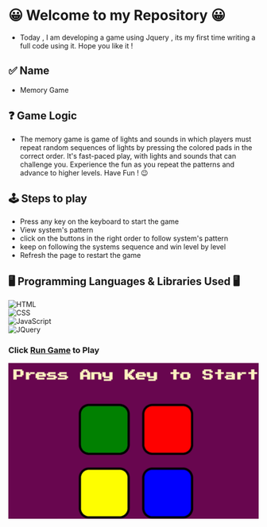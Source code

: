 # 😀 Welcome to my Repository 😀

* Today , I am developing a game using Jquery , its my first time writing a full code using it. Hope you like it !

## ✅ Name 

* Memory Game

## ❓ Game Logic 

* The memory game is game of lights and sounds in which players must repeat random sequences of lights by pressing the colored pads in the correct order. It's fast-paced play, with lights and sounds that can challenge you. Experience the fun as you repeat the patterns and advance to higher levels. Have Fun ! 😉

## 🕹️ Steps to play 

* Press any key on the keyboard to start the game
* View system's pattern 
* click on the buttons in the right order to follow system's pattern
* keep on following the systems sequence and win level by level
* Refresh the page to restart the game


## 	🖥️ Programming Languages & Libraries Used 	🖥️

<p>
    <img alt="HTML" src="https://img.shields.io/badge/HTML-E34F26.svg?logo=html5&logoColor=white"> <br/>
    <img alt="CSS" src="https://img.shields.io/badge/CSS-1572B6.svg?logo=css3&logoColor=white"> <br/>
    <img alt="JavaScript" src="https://img.shields.io/badge/JavaScript-F7DF1E.svg?logo=javascript&logoColor=black"> <br/>
    <img alt="JQuery" src="https://img.shields.io/badge/jQuery-0769AD?style=for-the-badge&logo=jquery&logoColor=white"> 
</p>





### Click  [Run Game](https://amaniabedalraheem.github.io/MemoryGame1/) to Play

![Demo](images/MEMORY.gif)




